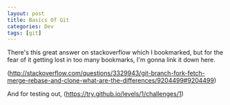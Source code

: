 ```yaml
---
layout: post
title: Basics Of Git
categories: Dev
tags: [git]
---
```


There's this great answer on stackoverflow which I bookmarked, but for the fear of it getting lost in too many bookmarks, I'm gonna link it down here.

(http://stackoverflow.com/questions/3329943/git-branch-fork-fetch-merge-rebase-and-clone-what-are-the-differences/9204499#9204499)

And for testing out,
(https://try.github.io/levels/1/challenges/1)